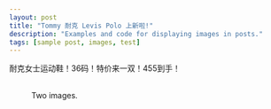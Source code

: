 ```yaml
---
layout: post
title: "Tommy 耐克 Levis Polo 上新啦!"
description: "Examples and code for displaying images in posts."
tags: [sample post, images, test]
---
```



耐克女士运动鞋！36码！特价来一双！455到手！

<figure class="half">
    <a href="http://o7vlmfj3c.bkt.clouddn.com/thumb_IMG_2610_1024.jpg"><img src="http://o7vlmfj3c.bkt.clouddn.com/thumb_IMG_2610_1024.jpg" alt=""></a>
    <a href="http://o7vlmfj3c.bkt.clouddn.com/thumb_IMG_2611_1024.jpg"><img src="http://o7vlmfj3c.bkt.clouddn.com/thumb_IMG_2611_1024.jpg" alt=""></a>
    <a href="http://o7vlmfj3c.bkt.clouddn.com/thumb_IMG_2612_1024.jpg"><img src="http://o7vlmfj3c.bkt.clouddn.com/thumb_IMG_2612_1024.jpg" alt=""></a>
    <a href="http://o7vlmfj3c.bkt.clouddn.com/thumb_IMG_2613_1024.jpg"><img src="http://o7vlmfj3c.bkt.clouddn.com/thumb_IMG_2613_1024.jpg" alt=""></a>
    <a href="http://o7vlmfj3c.bkt.clouddn.com/thumb_IMG_2614_1024.jpg"><img src="http://o7vlmfj3c.bkt.clouddn.com/thumb_IMG_2614_1024.jpg" alt=""></a>
    <a href="http://o7vlmfj3c.bkt.clouddn.com/thumb_IMG_2615_1024.jpg"><img src="http://o7vlmfj3c.bkt.clouddn.com/thumb_IMG_2615_1024.jpg" alt=""></a>
    <a href="http://o7vlmfj3c.bkt.clouddn.com/thumb_IMG_2616_1024.jpg"><img src="http://o7vlmfj3c.bkt.clouddn.com/thumb_IMG_2616_1024.jpg" alt=""></a>
    <a href="http://o7vlmfj3c.bkt.clouddn.com/thumb_IMG_2617_1024.jpg"><img src="http://o7vlmfj3c.bkt.clouddn.com/thumb_IMG_2617_1024.jpg" alt=""></a>
    <a href="http://o7vlmfj3c.bkt.clouddn.com/thumb_IMG_2618_1024.jpg"><img src="http://o7vlmfj3c.bkt.clouddn.com/thumb_IMG_2618_1024.jpg" alt=""></a>
    <figcaption>Two images.</figcaption>
</figure>

